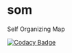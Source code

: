 # som
Self Organizing Map

[![Codacy Badge](https://api.codacy.com/project/badge/Grade/8992ab04aeb34aed93fecd777b5c0176)](https://www.codacy.com/app/sumedhe/som?utm_source=github.com&amp;utm_medium=referral&amp;utm_content=sumedhe/som&amp;utm_campaign=Badge_Grade)

